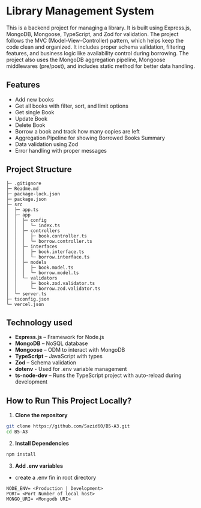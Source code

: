 # Library Management System

This is a backend project for managing a library. It is built using Express.js, MongoDB, Mongoose, TypeScript, and Zod for validation. The project follows the MVC (Model-View-Controller) pattern, which helps keep the code clean and organized. It includes proper schema validation, filtering features, and business logic like availability control during borrowing. The project also uses the MongoDB aggregation pipeline, Mongoose middlewares (pre/post), and includes static method for better data handling.

## Features

- Add new books
- Get all books with filter, sort, and limit options
- Get single Book
- Update Book
- Delete Book
- Borrow a book and track how many copies are left
- Aggregation Pipeline for showing Borrowed Books Summary
- Data validation using Zod
- Error handling with proper messages

## Project Structure

```
├─ .gitignore
├─ Readme.md
├─ package-lock.json
├─ package.json
├─ src
│  ├─ app.ts
│  ├─ app
│  │  ├─ config
│  │  │  └─ index.ts
│  │  ├─ controllers
│  │  │  ├─ book.controller.ts
│  │  │  └─ borrow.controller.ts
│  │  ├─ interfaces
│  │  │  ├─ book.interface.ts
│  │  │  └─ borrow.interface.ts
│  │  ├─ models
│  │  │  ├─ book.model.ts
│  │  │  └─ borrow.model.ts
│  │  └─ validators
│  │     ├─ book.zod.validator.ts
│  │     └─ borrow.zod.validator.ts
│  └─ server.ts
├─ tsconfig.json
└─ vercel.json
```

## Technology used

- **Express.js** – Framework for Node.js
- **MongoDB** – NoSQL database
- **Mongoose** – ODM to interact with MongoDB
- **TypeScript** – JavaScript with types
- **Zod** – Schema validation
- **dotenv** - Used for .env variable management
- **ts-node-dev** – Runs the TypeScript project with auto-reload during development


## How to Run This Project Locally?

1. **Clone the repository**

```bash
git clone https://github.com/Sazid60/B5-A3.git
cd B5-A3
 ```
2. **Install Dependencies**

```bash
npm install
```

3. **Add .env variables**
- create a .env fin in root directory

```
NODE_ENV= <Production | Development>
PORT= <Port Number of local host>
MONGO_URI= <Mongodb URI>

```
